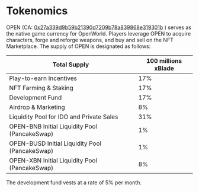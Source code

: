 # Tokenomics

OPEN (CA: [0x27a339d9b59b21390d7209b78a839868e319301b](https://bscscan.com/token/0x27a339d9b59b21390d7209b78a839868e319301b) ) serves as the native game currency for OpenWorld. Players leverage OPEN to acquire characters, forge and reforge weapons, and buy and sell on the NFT Marketplace. The supply of OPEN is designated as follows:

| Total Supply                                   | 100 millions xBlade |
| ---------------------------------------------- | ------------------- |
| Play-to-earn Incentives                        | 17%                 |
| NFT Farming & Staking                          | 17%                 |
| Development Fund                               | 17%                 |
| Airdrop & Marketing                            | 8%                  |
| Liquidity Pool for IDO and Private Sales       | 31%                 |
| OPEN-BNB Initial Liquidity Pool (PancakeSwap)  | 1%                  |
| OPEN-BUSD Initial Liquidity Pool (PancakeSwap) | 1%                  |
| OPEN-XBN Initial Liquidity Pool (PancakeSwap)  | 8%                  |

The development fund vests at a rate of 5% per month.
